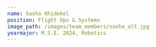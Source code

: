 ```yaml
---
name: Sasha Khidekel
position: Flight Ops & Systems
image_path: /images/team_members/sasha_alt.jpg
yearmajor: M.S.E. 2024, Robotics
---
```

